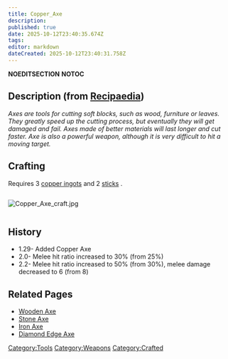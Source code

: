 ```yaml
---
title: Copper_Axe
description: 
published: true
date: 2025-10-12T23:40:35.674Z
tags: 
editor: markdown
dateCreated: 2025-10-12T23:40:31.758Z
---
```


__NOEDITSECTION__ __NOTOC__

## Description (from [Recipaedia](Recipaedia "wikilink"))

*Axes are tools for cutting soft blocks, such as wood, furniture or
leaves. They greatly speed up the cutting process, but eventually they
will get damaged and fail. Axes made of better materials will last
longer and cut faster. Axe is also a powerful weapon, although it is
very difficult to hit a moving target.*

## Crafting

Requires 3 [copper ingots](Copper_Ingot "wikilink") and 2
[sticks](stick "wikilink") .

<div style="overflow: hidden">

![Copper_Axe_craft.jpg](Copper_Axe_craft.jpg "Copper_Axe_craft.jpg")

</div>

## History

  - 1.29- Added Copper Axe
  - 2.0- Melee hit ratio increased to 30% (from 25%)
  - 2.2- Melee hit ratio increased to 50% (from 30%), melee damage
    decreased to 6 (from 8)

## Related Pages

  - [Wooden Axe](Wooden_Axe "wikilink")
  - [Stone Axe](Stone_Axe "wikilink")
  - [Iron Axe](Iron_Axe "wikilink")
  - [Diamond Edge Axe](Diamond_Edge_Axe "wikilink")

[Category:Tools](Category:Tools "wikilink")
[Category:Weapons](Category:Weapons "wikilink")
[Category:Crafted](Category:Crafted "wikilink")